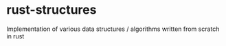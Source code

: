 # rust-structures
Implementation of various data structures / algorithms written from scratch in rust
